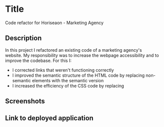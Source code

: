# Title
Code refactor for Horiseaon - Marketing Agency 

## Description
In this project I refactored an existing code of a marketing agency's website. My responsibility was to increase the webpage accessibility and to improve the codebase. For this I: 
* I corrected links that weren't functioning correctly
* I improved the semantic structure of the HTML code by replacing non-semantic elements with the semantic version
* I increased the efficiency of the CSS code by replacing 

## Screenshots

## Link to deployed application
